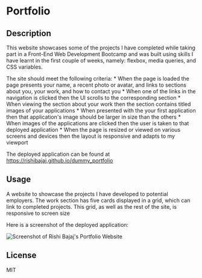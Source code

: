 # Portfolio

## Description

This website showcases some of the projects I have completed while taking part in a Front-End Web Development Bootcamp and was built using skills I have learnt in the first couple of weeks, namely: flexbox, media queries, and CSS variables.

The site should meet the following criteria:
    * When the page is loaded the page presents your name, a recent photo or avatar, and links to sections about you, your work, and how to contact you
    * When one of the links in the navigation is clicked then the UI scrolls to the corresponding section
    * When viewing the section about your work then the section contains titled images of your applications
    * When presented with the your first application then that application's image should be larger in size than the others
    * When images of the applications are clicked then the user is taken to that deployed application
    * When the page is resized or viewed on various screens and devices then the layout is responsive and adapts to my viewport

The deployed application can be found at https://rishibajaj.github.io/dummy_portfolio

## Usage

A website to showcase the projects I have developed to potential employers. The work section has five cards displayed in a grid, which can link to completed projects. This grid, as well as the rest of the site, is responsive to screen size

Here is a screenshot of the deployed application:

![Screenshot of Rishi Bajaj's Portfolio Website](./css/02-portfolio.jpg)

## License

MIT
